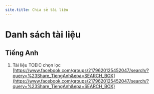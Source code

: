 ```yaml
---
site.title: Chia sẻ tài liệu
---
```

# Danh sách tài liệu
## Tiếng Anh
1. Tài liệu TOEIC chọn lọc [https://www.facebook.com/groups/2179620125452047/search/?query=%23Share_TiengAnh&epa=SEARCH_BOX](https://www.facebook.com/groups/2179620125452047/search/?query=%23Share_TiengAnh&epa=SEARCH_BOX)
